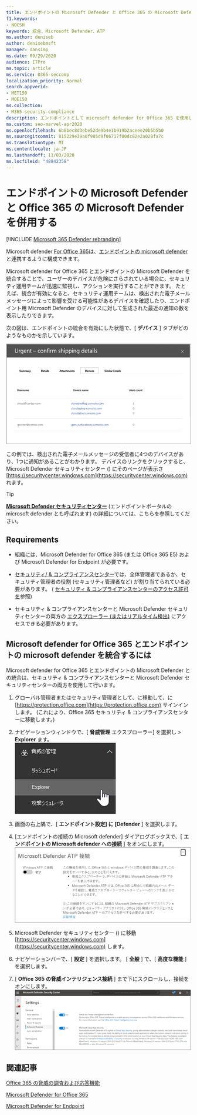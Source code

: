 ```yaml
---
title: エンドポイントの Microsoft Defender と Office 365 の Microsoft Defender を併用する
f1.keywords:
- NOCSH
keywords: 統合、Microsoft Defender、ATP
ms.author: deniseb
author: denisebmsft
manager: dansimp
ms.date: 09/29/2020
audience: ITPro
ms.topic: article
ms.service: O365-seccomp
localization_priority: Normal
search.appverid:
- MET150
- MOE150
ms.collection:
- M365-security-compliance
description: エンドポイントとして microsoft defender for Office 365 を使用して、デバイスや電子メールコンテンツに対する脅威に関する詳細な情報を取得します。
ms.custom: seo-marvel-apr2020
ms.openlocfilehash: 6b8bec8d3ebe52de9b4e1b919b2aceee20b5b5b0
ms.sourcegitcommit: 815229e39a0f905d9f06717f00dc82e2a028fa7c
ms.translationtype: MT
ms.contentlocale: ja-JP
ms.lasthandoff: 11/03/2020
ms.locfileid: "48842358"
---
```

# <a name="use-microsoft-defender-for-office-365-together-with-microsoft-defender-for-endpoint"></a>エンドポイントの Microsoft Defender と Office 365 の Microsoft Defender を併用する

[!INCLUDE [Microsoft 365 Defender rebranding](../includes/microsoft-defender-for-office.md)]


Microsoft defender [For Office 365](https://docs.microsoft.com/microsoft-365/security/office-365-security/office-365-atp?view=o365-worldwide)は、[エンドポイントの microsoft defender](https://docs.microsoft.com/windows/security/threat-protection)と連携するように構成できます。

Microsoft defender for Office 365 とエンドポイントの Microsoft Defender を統合することで、ユーザーのデバイスが危険にさらされている場合に、セキュリティ運用チームが迅速に監視し、アクションを実行することができます。 たとえば、統合が有効になると、セキュリティ運用チームは、検出された電子メールメッセージによって影響を受ける可能性があるデバイスを確認したり、エンドポイント用 Microsoft Defender のデバイスに対して生成された最近の通知の数を表示したりできます。 

次の図は、エンドポイントの統合を有効にした状態で、[ **デバイス** ] タブがどのようなものかを示しています。
  
![エンドポイントの Microsoft Defender が有効になっている場合は、アラートがあるデバイスの一覧を表示できます。](../../media/fec928ea-8f0c-44d7-80b9-a2e0a8cd4e89.PNG)
  
この例では、検出された電子メールメッセージの受信者に4つのデバイスがあり、1つに通知があることがわかります。 デバイスのリンクをクリックすると、Microsoft Defender セキュリティセンター () にそのページが表示さ [https://securitycenter.windows.com](https://securitycenter.windows.com) れます。

> [!TIP]
> **[Microsoft Defender セキュリティセンター](https://docs.microsoft.com/windows/security/threat-protection/microsoft-defender-atp/use)** (エンドポイントポータルの microsoft defender とも呼ばれます) の詳細については、こちらを参照してください。
  
## <a name="requirements"></a>Requirements

- 組織には、Microsoft Defender for Office 365 (または Office 365 E5) および Microsoft Defender for Endpoint が必要です。
    
- [セキュリティ/ &amp; コンプライアンスセンター](https://protection.office.com)では、全体管理者であるか、セキュリティ管理者の役割 (セキュリティ管理者など) が割り当てられている必要があります。 ( [セキュリティ &amp; コンプライアンスセンターのアクセス許可を](permissions-in-the-security-and-compliance-center.md)参照)
    
- セキュリティ & コンプライアンスセンターと Microsoft Defender セキュリティセンターの両方の [エクスプローラー (またはリアルタイム検出)](threat-explorer.md) にアクセスできる必要があります。
    
## <a name="to-integrate-microsoft-defender-for-office-365-with-microsoft-defender-for-endpoint"></a>Microsoft defender for Office 365 とエンドポイントの microsoft defender を統合するには

Microsoft defender for Office 365 とエンドポイントの Microsoft Defender との統合は、セキュリティ & コンプライアンスセンターと Microsoft Defender セキュリティセンターの両方を使用して行います。
  
1. グローバル管理者またはセキュリティ管理者として、に移動して、に [https://protection.office.com](https://protection.office.com) サインインします。 (これにより、Office 365 セキュリティ & コンプライアンスセンターに移動します。)
    
2. ナビゲーションウィンドウで、[ **脅威管理** エクスプローラー] を選択し  >  **Explorer** ます。<br>![脅威管理メニューのエクスプローラー](../../media/ThreatMgmt-Explorer-nav.png)<br>
    
3. 画面の右上隅で、[ **エンドポイント設定] に [Defender** ] を選択します。
    
4. [エンドポイントの接続の Microsoft defender] ダイアログボックスで、[ **エンドポイントの Microsoft defender への接続** ] をオンにします。<br>![エンドポイント接続のための Microsoft Defender](../../media/Explorer-WDATPConnection-dialog.png)<br>
    
5. Microsoft Defender セキュリティセンター () に移動 [https://securitycenter.windows.com](https://securitycenter.windows.com) します。

6. ナビゲーションバーで、[ **設定** ] を選択します。 [ **全般** ] で、[ **高度な機能** ] を選択します。

7. [ **Office 365 の脅威インテリジェンス接続** ] まで下にスクロールし、接続をオンにします。<br/>![Office 365 脅威インテリジェンス接続](../../media/mdatp-oatptoggle.png)<br>

## <a name="related-articles"></a>関連記事

[Office 365 の脅威の調査および応答機能](office-365-ti.md)
  
[Microsoft Defender for Office 365](office-365-atp.md)
  
[Microsoft Defender for Endpoint](https://docs.microsoft.com/windows/security/threat-protection)
